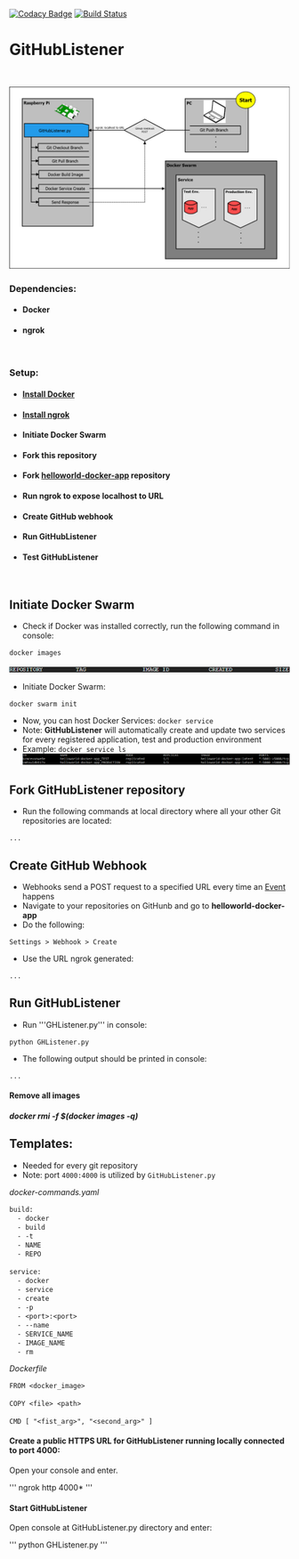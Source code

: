 [![Codacy Badge](https://api.codacy.com/project/badge/Grade/ae753c7f858c42df8a4bdb87846dfa2d)](https://www.codacy.com/app/LeonGrund/GitHubListener?utm_source=github.com&utm_medium=referral&utm_content=LeonGrund/GitHubListener&utm_campaign=badger)
[![Build Status](https://travis-ci.org/LeonGrund/GitHubListener.svg?branch=master)](https://travis-ci.org/LeonGrund/GitHubListener)


# **GitHubListener**
&nbsp;

![Topology](png/GHL-topology.png)

### Dependencies:
* #### Docker
* #### ngrok
&nbsp;

### Setup:
* #### [Install Docker](https://www.docker.com/get-docker)
* #### [Install ngrok](https://ngrok.com/download)
* #### Initiate Docker Swarm
* #### Fork **this** repository
* #### Fork [helloworld-docker-app](LINK) repository
* #### Run ngrok to expose localhost to URL
* #### Create GitHub webhook
* #### Run GitHubListener
* #### Test GitHubListener
&nbsp;

## Initiate Docker Swarm
* Check if Docker was installed correctly, run the following command in console:
```shell
docker images
```
![Docker images](png/GHL-docker_images.png)

* Initiate Docker Swarm:
```shell
docker swarm init
```

* Now, you can host Docker Services: ```docker service```
* Note: **GitHubListener** will automatically create and update two services for every registered application, test and production environment
* Example: ```docker service ls```
 ![Docker images](png/GHL-docker_service_ls.png)

## Fork GitHubListener repository
* Run the following commands at local directory where all your other Git repositories are located:
~~~
...
~~~

## Create GitHub Webhook
* Webhooks send a POST request to a specified URL every time an [Event](LINK) happens
* Navigate to your repositories on GitHunb and go to **helloworld-docker-app**
* Do the following:
~~~
Settings > Webhook > Create
~~~
* Use the URL ngrok generated:

~~~
...
~~~

## Run GitHubListener
* Run '''GHListener.py''' in console:
~~~
python GHListener.py
~~~
* The following output should be printed in console:
~~~
...
~~~










#### Remove all images
##### docker rmi -f $(docker images -q)


## Templates:
* Needed for every git repository
* Note: port ```4000:4000``` is utilized by ```GitHubListener.py```

_docker-commands.yaml_  

~~~
build:
  - docker
  - build
  - -t
  - NAME
  - REPO

service:
  - docker
  - service
  - create
  - -p
  - <port>:<port>
  - --name
  - SERVICE_NAME
  - IMAGE_NAME
  - rm

~~~


_Dockerfile_

~~~
FROM <docker_image>

COPY <file> <path>

CMD [ "<fist_arg>", "<second_arg>" ]

~~~




#### Create a public HTTPS URL for **GitHubListener** running locally connected to port 4000:
Open your console and enter.

'''
ngrok http 4000*
'''

#### Start GitHubListener
Open console at GitHubListener.py directory and enter:

'''
python GHListener.py
'''
